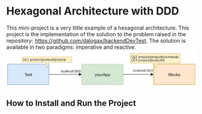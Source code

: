 # Hexagonal Architecture with DDD
This mini-project is a very little example of a hexagonal architecture. This project is the implementation of the solution to the problem raised in the repository: https://github.com/dalogax/backendDevTest. The solution is available in two paradigms: imperative and reactive.![Diagram](https://github.com/dalogax/backendDevTest/raw/main/assets/diagram.jpg)

## How to Install and Run the Project

